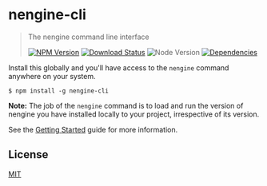 nengine-cli
==========

>The nengine command line interface
>
>[![NPM Version][npm-image]][npm-url]
>[![Download Status][download-image]][npm-url]
>![Node Version][node-image]
>[![Dependencies][david-image]][david-url]

Install this globally and you'll have access to the `nengine` command anywhere on your system.

```shell
$ npm install -g nengine-cli
```

**Note:** The job of the `nengine` command is to load and run the version of nengine you have installed locally to your project, irrespective of its version.

See the [Getting Started](https://nuintun.github.io/nengine) guide for more information.

## License

[MIT](LICENSE)

[david-image]: http://img.shields.io/david/nuintun/nengine-cli.svg?style=flat-square
[david-url]: https://david-dm.org/nuintun/nengine-cli
[node-image]: http://img.shields.io/node/v/nengine-cli.svg?style=flat-square
[npm-image]: http://img.shields.io/npm/v/nengine-cli.svg?style=flat-square
[npm-url]: https://www.npmjs.org/package/nengine-cli
[download-image]: http://img.shields.io/npm/dm/nengine-cli.svg?style=flat-square
